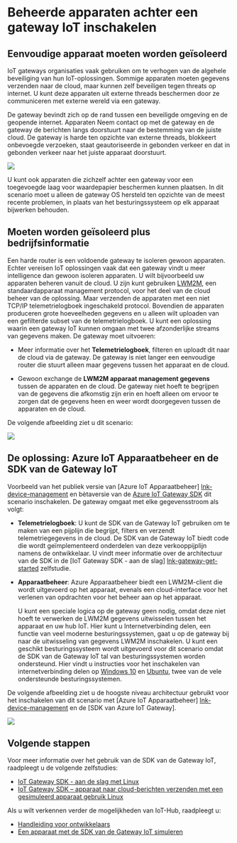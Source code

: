 <properties
 pageTitle="Beheerde apparaten achter een gateway IoT inschakelen | Microsoft Azure"
 description="Richtlijnen onderwerp via een IoT Gateway gemaakt met de SDK van de Gateway IoT samen met apparaten die worden beheerd door IoT Hub."
 services="iot-hub"
 documentationCenter=""
 authors="chipalost"
 manager="timlt"
 editor=""/>

<tags
 ms.service="iot-hub"
 ms.devlang="na"
 ms.topic="article"
 ms.tgt_pltfrm="na"
 ms.workload="na"
 ms.date="04/29/2016"
 ms.author="cstreet"/>
 
# <a name="enable-managed-devices-behind-an-iot-gateway"></a>Beheerde apparaten achter een gateway IoT inschakelen

## <a name="basic-device-isolation"></a>Eenvoudige apparaat moeten worden geïsoleerd

IoT gateways organisaties vaak gebruiken om te verhogen van de algehele beveiliging van hun IoT-oplossingen. Sommige apparaten moeten gegevens verzenden naar de cloud, maar kunnen zelf beveiligen tegen threats op internet. U kunt deze apparaten uit externe threads beschermen door ze communiceren met externe wereld via een gateway.

De gateway bevindt zich op de rand tussen een beveiligde omgeving en de geopende internet. Apparaten Neem contact op met de gateway en de gateway de berichten langs doorstuurt naar de bestemming van de juiste cloud. De gateway is harde ten opzichte van externe threads, blokkeert onbevoegde verzoeken, staat geautoriseerde in gebonden verkeer en dat in gebonden verkeer naar het juiste apparaat doorstuurt.

![][1]

U kunt ook apparaten die zichzelf achter een gateway voor een toegevoegde laag voor waardepapier beschermen kunnen plaatsen. In dit scenario moet u alleen de gateway OS hersteld ten opzichte van de meest recente problemen, in plaats van het besturingssysteem op elk apparaat bijwerken behouden.

## <a name="isolation-plus-intelligence"></a>Moeten worden geïsoleerd plus bedrijfsinformatie

Een harde router is een voldoende gateway te isoleren gewoon apparaten. Echter vereisen IoT oplossingen vaak dat een gateway vindt u meer intelligence dan gewoon isoleren apparaten. U wilt bijvoorbeeld uw apparaten beheren vanuit de cloud. U zijn kunt gebruiken [LWM2M](https://github.com/OpenMobileAlliance/OMA_LwM2M_for_Developers/wiki), een standaardapparaat management protocol, voor het deel van de cloud beheer van de oplossing. Maar verzenden de apparaten met een niet TCP/IP telemetrielogboek ingeschakeld protocol. Bovendien de apparaten produceren grote hoeveelheden gegevens en u alleen wilt uploaden van een gefilterde subset van de telemetrielogboek. U kunt een oplossing waarin een gateway IoT kunnen omgaan met twee afzonderlijke streams van gegevens maken. De gateway moet uitvoeren:

-   Meer informatie over het **Telemetrielogboek**, filteren en uploadt dit naar de cloud via de gateway. De gateway is niet langer een eenvoudige router die stuurt alleen maar gegevens tussen het apparaat en de cloud.

-   Gewoon exchange de **LWM2M apparaat management gegevens** tussen de apparaten en de cloud. De gateway niet hoeft te begrijpen van de gegevens die afkomstig zijn erin en hoeft alleen om ervoor te zorgen dat de gegevens heen en weer wordt doorgegeven tussen de apparaten en de cloud.

De volgende afbeelding ziet u dit scenario:

![][2]

## <a name="the-solution-azure-iot-device-management-and-the-iot-gateway-sdk"></a>De oplossing: Azure IoT Apparaatbeheer en de SDK van de Gateway IoT 

Voorbeeld van het publiek versie van [Azure IoT Apparaatbeheer] [ lnk-device-management] en bètaversie van de [Azure IoT Gateway SDK] dit scenario inschakelen. De gateway omgaat met elke gegevensstroom als volgt:

-   **Telemetrielogboek**: U kunt de SDK van de Gateway IoT gebruiken om te maken van een pijplijn die begrijpt, filters en verzendt telemetriegegevens in de cloud. De SDK van de Gateway IoT biedt code die wordt geïmplementeerd onderdelen van deze verkooppijplijn namens de ontwikkelaar. U vindt meer informatie over de architectuur van de SDK in de [IoT Gateway SDK - aan de slag] [ lnk-gateway-get-started] zelfstudie.

-   **Apparaatbeheer**: Azure Apparaatbeheer biedt een LWM2M-client die wordt uitgevoerd op het apparaat, evenals een cloud-interface voor het verlenen van opdrachten voor het beheer aan op het apparaat.
    
    U kunt een speciale logica op de gateway geen nodig, omdat deze niet hoeft te verwerken de LWM2M gegevens uitwisselen tussen het apparaat en uw hub IoT. Hier kunt u Internetverbinding delen, een functie van veel moderne besturingssystemen, gaat u op de gateway bij naar de uitwisseling van gegevens LWM2M inschakelen. U kunt een geschikt besturingssysteem wordt uitgevoerd voor dit scenario omdat de SDK van de Gateway IoT tal van besturingssystemen worden ondersteund. Hier vindt u instructies voor het inschakelen van internetverbinding delen op [Windows 10] en [Ubuntu], twee van de vele ondersteunde besturingssystemen.

De volgende afbeelding ziet u de hoogste niveau architectuur gebruikt voor het inschakelen van dit scenario met [Azure IoT Apparaatbeheer] [ lnk-device-management] en de [SDK van Azure IoT Gateway].

![][3]

## <a name="next-steps"></a>Volgende stappen

Voor meer informatie over het gebruik van de SDK van de Gateway IoT, raadpleegt u de volgende zelfstudies:

- [IoT Gateway SDK - aan de slag met Linux][lnk-gateway-get-started]
- [IoT Gateway SDK – apparaat naar cloud-berichten verzenden met een gesimuleerd apparaat gebruik Linux][lnk-gateway-simulated]

Als u wilt verkennen verder de mogelijkheden van IoT-Hub, raadpleegt u:

- [Handleiding voor ontwikkelaars][lnk-devguide]
- [Een apparaat met de SDK van de Gateway IoT simuleren][lnk-gateway-simulated]

<!-- Images and links -->
[1]: media/iot-hub-gateway-device-management/overview.png
[2]: media/iot-hub-gateway-device-management/manage.png
[Azure IoT Gateway SDK]: https://github.com/Azure/azure-iot-gateway-sdk/
[Windows 10]: http://windows.microsoft.com/en-us/windows/using-internet-connection-sharing#1TC=windows-7
[Ubuntu]: https://help.ubuntu.com/community/Internet/ConnectionSharing
[3]: media/iot-hub-gateway-device-management/manage_2.png
[lnk-gateway-get-started]: iot-hub-linux-gateway-sdk-get-started.md
[lnk-gateway-simulated]: iot-hub-linux-gateway-sdk-simulated-device.md
[lnk-device-management]: iot-hub-device-management-overview.md

[lnk-devguide]: iot-hub-devguide.md